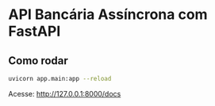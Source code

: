 # API Bancária Assíncrona com FastAPI

## Como rodar
```bash
uvicorn app.main:app --reload
```
Acesse: http://127.0.0.1:8000/docs